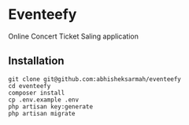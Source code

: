 # Eventeefy

Online Concert Ticket Saling application

## Installation

```
git clone git@github.com:abhisheksarmah/eventeefy
cd eventeefy
composer install
cp .env.example .env
php artisan key:generate
php artisan migrate
```
